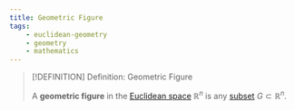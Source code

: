 ```yaml
---
title: Geometric Figure
tags:
    - euclidean-geometry
    - geometry
    - mathematics
---
```


>[!DEFINITION] Definition: Geometric Figure
>
>A **geometric figure** in the [Euclidean space](../../Analysis/Real%20Analysis/The%20Topology%20of%20Euclidean%20Space.md) $\mathbb{R}^n$ is any [subset](../../Set%20Theory/Sets.md) $G \subset \mathbb{R}^n$.
>